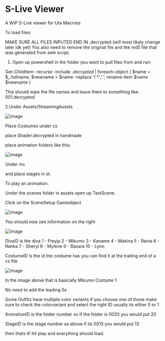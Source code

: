 # S-Live Viewer
 A WIP S-Live viewer for Uta Macross


To load files:

MAKE SURE ALL FILES INPUTED END IN .decrypted (will most likely change later idk yet)
You also need to remove the original file and the md5 file that was generated from xele script.

1. Open up powershell in the folder you want to pull files from and run:

Get-ChildItem -recurse -include *.decrypted* | foreach-object { $name = $_.fullname; $newname = $name -replace '!.*\.','.'; rename-item $name $newname } 

This should wipe the file names and leave them to something like: 001.decrypted

2.Under Assets/StreamingAssets

![image](https://user-images.githubusercontent.com/41769662/175868687-73f04ec6-b382-4f9f-8275-c02ca6ee2b98.png)

Place Costumes under cs

place Shader.decrypted in handmade

place animation folders like this:

![image](https://user-images.githubusercontent.com/41769662/175869088-7f87bc2e-c4a0-49ca-8a89-0235353750be.png)

Under mc

and place stages in st.




To play an animation:

Under the scenes folder in assets open up TestScene.

Click on the SceneSetup Gameobject

![image](https://user-images.githubusercontent.com/41769662/175869304-fbfadc77-e797-4c43-9ad8-9b07e62a8b9f.png)

You should now see information on the right

![image](https://user-images.githubusercontent.com/41769662/175869349-69ccb37b-5300-4b71-ad64-e3624fc08082.png)

DivaID is the diva 
1 - Freyja
2 - Mikumo
3 - Kaname
4 - Makina
5 - Reina
6 - Ranka
7 - Sheryl
8 - Mylene
9 - Basara
10 - Lynn

CostumeID is the id the costume has you can find it at the trailing end of a cs file

![image](https://user-images.githubusercontent.com/41769662/175869574-740e4b86-352a-4015-bb41-527bd59e6332.png)

In the image above that is basically Mikumo Costume 1

No need to add the leading 0s

Some Outfits have multiple color variants if you choose one of those make sure to check the colorvariant and select the right ID usually its either 0 or 1

AnimationID is the folder number so if the folder is 0020 you would put 20

StageID is the stage number as above if its 0013 you would put 13

then thats it! hit play and everything should load.

